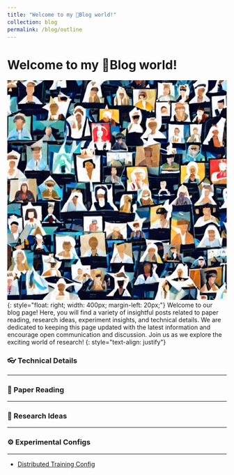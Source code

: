 ```yaml
---
title: "Welcome to my 📕Blog world!"
collection: blog
permalink: /blog/outline
---
```


# Welcome to my 📕Blog world!

![blogs sharing knowledge among peoples](/images/blog_page.png){: style="float: right; width: 400px; margin-left: 20px;"}
Welcome to our blog page! Here, you will find a variety of insightful posts related to paper reading, research ideas, experiment insights, and technical details. We are dedicated to keeping this page updated with the latest information and encourage open communication and discussion. Join us as we explore the exciting world of research!
{: style="text-align: justify"}


### 👓 Technical Details
---

### 📄 Paper Reading
---

### 💎 Research Ideas
---

### ⚙ Experimental Configs
---
- [Distributed Training Config](https://denim-fog-71c.notion.site/Distributed-Training-Config-4baa14a835424366a336c7edfd389815)